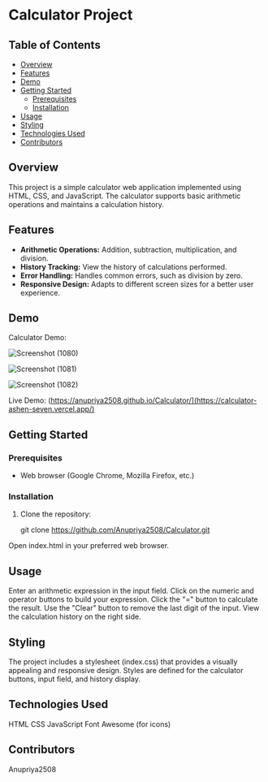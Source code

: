 # Calculator Project

## Table of Contents

- [Overview](#overview)
- [Features](#features)
- [Demo](#demo)
- [Getting Started](#getting-started)
  - [Prerequisites](#prerequisites)
  - [Installation](#installation)
- [Usage](#usage)
- [Styling](#styling)
- [Technologies Used](#technologies-used)
- [Contributors](#contributors)

## Overview

This project is a simple calculator web application implemented using HTML, CSS, and JavaScript. The calculator supports basic arithmetic operations and maintains a calculation history.

## Features

- **Arithmetic Operations:** Addition, subtraction, multiplication, and division.
- **History Tracking:** View the history of calculations performed.
- **Error Handling:** Handles common errors, such as division by zero.
- **Responsive Design:** Adapts to different screen sizes for a better user experience.

## Demo

Calculator Demo:

![Screenshot (1080)](https://github.com/Anupriya2508/Calculator/assets/89139657/46f72096-65f0-4b3e-b515-b0ba0358f20d)

![Screenshot (1081)](https://github.com/Anupriya2508/Calculator/assets/89139657/c32ca2bd-3e9a-43ae-aac6-70dac1ec6022)

![Screenshot (1082)](https://github.com/Anupriya2508/Calculator/assets/89139657/61413897-13df-42f8-8b0c-3afa5891a7c3)


Live Demo: (https://anupriya2508.github.io/Calculator/](https://calculator-ashen-seven.vercel.app/)

## Getting Started

### Prerequisites

- Web browser (Google Chrome, Mozilla Firefox, etc.)

### Installation

1. Clone the repository:

   git clone https://github.com/Anupriya2508/Calculator.git

Open index.html in your preferred web browser.
## Usage
Enter an arithmetic expression in the input field.
Click on the numeric and operator buttons to build your expression.
Click the "=" button to calculate the result.
Use the "Clear" button to remove the last digit of the input.
View the calculation history on the right side.
## Styling
The project includes a stylesheet (index.css) that provides a visually appealing and responsive design. Styles are defined for the calculator buttons, input field, and history display.

## Technologies Used
HTML
CSS
JavaScript
Font Awesome (for icons)
## Contributors
Anupriya2508
